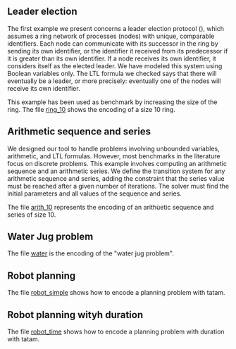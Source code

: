 ## Leader election

The first example we present concerns a leader election protocol (), which assumes a ring network of processes (nodes) with unique, comparable identifiers. Each node can communicate with its successor in the ring by sending its own identifier, or the identifier it received from its predecessor if it is greater than its own identifier. If a node receives its own identifier, it considers itself as the elected leader. We have modeled this system using Boolean variables only. The LTL formula we checked says that there will eventually be a leader, or more precisely: eventually one of the nodes will receive its own identifier.

This example has been used as benchmark by increasing the size of the ring. The file [ring_10](../files/paper/ring.tat) shows the encoding of a size 10 ring.

## Arithmetic sequence and series

We designed our tool to handle problems involving unbounded variables, arithmetic, and LTL formulas. However, most benchmarks in the literature focus on discrete problems.
This example involves computing an arithmetic sequence and an arithmetic series. We define the transition system for any arithmetic sequence and series, adding the constraint that the series value must be reached after a given number of iterations. The solver must find the initial parameters and all values of the sequence and series.

The file [arith_10](../files/paper/arith_10.tat) represents the encoding of an arithùetic sequence and series of size 10.

## Water Jug problem

The file [water](../files/presentation/eau.tat) is the encoding of the "water jug problem".

## Robot planning

The file [robot_simple](../files/presentation/robot_simple.tat) shows how to encode a planning problem with tatam.


## Robot planning wityh duration

The file [robot_time](../files/presentation/robot_time.tat) shows how to encode a planning problem with duration with tatam.


